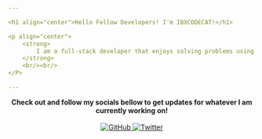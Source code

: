 ```yaml
---

<h1 align="center">Hello Fellow Developers! I'm IBXCODECAT!</h1>

<p align="center">
    <strong>
        I am a full-stack developer that enjoys solving problems using computer science and practical programming techniques!
    </strong>
    <br/><br/>
</P>

---
```


<p align="center">
    <strong>
        Check out and follow my socials bellow to get updates for whatever I am currently working on!
    </strong>
    <br/><br/>
    <a href="https://github.com/IBXCODECAT">
        <img src="https://img.shields.io/github/followers/IBXCODECAT?label=Follow&style=social" alt="GitHub"/>
    </a>
    <a href="https://twitter.com/ibxcodecat">
        <img src="https://img.shields.io/twitter/follow/ibxcodecat?label=Follow&style=social" alt="Twitter"/>
    </a>
</p>
